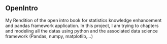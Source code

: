 ## OpenIntro

  My Rendition of the open intro book for statistics knowledge enhancement and pandas framework application.
  In this project, I am trying to chapters and modeling all the datas using python and the associated data science framework (Pandas, numpy, matplotlib,...)
